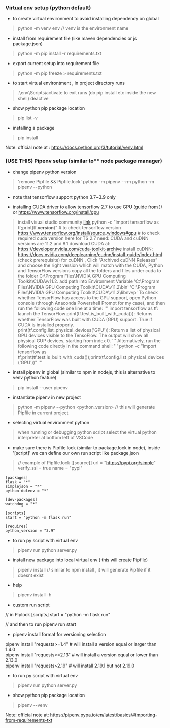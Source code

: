 ### Virtual env setup (python default)
- to create virtual environment to avoid installing dependency on global
> python -m venv env // venv is the environment name

- install from requirement file (like maven dependencies or js package.json)
> python -m pip install -r requirements.txt

- export current setup into requirement file
> python -m pip freeze > requirements.txt

- to start virtual environtment , in project directory runs
> .\env\Scripts\activate
  to exit runs (do pip install etc inside the new shell)
> deactive 

- show python pip package location
> pip list -v

- installing a package
> pip install <package>

Note: official note at : https://docs.python.org/3/tutorial/venv.html


 ### (USE THIS) Pipenv setup (similar to** node package manager)
 - change pipenv python version
 > 'remove Pipfile && Pipfile.lock'
 > python -m pipenv --rm
 > python -m pipenv --python <version>

 - note that tensorflow support python 3.7~3.9 only

- installing CUDA driver to allow tensorflow 2.7 to use GPU (guide [from](http://www.mysmu.edu/faculty/jwwang/post/install-gpu-support-to-tensoflow-on-windows/) )/ or https://www.tensorflow.org/install/gpu
> install visual studio community [link](https://visualstudio.microsoft.com/thank-you-downloading-visual-studio/?sku=community&rel=17)
> python -c "import tensorflow as tf;print(tf.__version__)" # to check tensorflow version
> https://www.tensorflow.org/install/source_windows#gpu # to check required cuda version here
> for TS 2.7 need:  CUDA and cuDNN versions are 11.2 and 8.1
> download CUDA at: https://developer.nvidia.com/cuda-toolkit-archive
> install cuDNN: https://docs.nvidia.com/deeplearning/cudnn/install-guide/index.html (check prerequisite)
> for cuDNN , Click “Archived cuDNN Releases” and choose the right version which will match with the CUDA, Python and TensorFlow versions
> copy all the folders and files under cuda to the folder C:\Program Files\NVIDIA GPU Computing Toolkit\CUDA\v11.2.
> add path into Environment Variable 'C:\Program Files\NVIDIA GPU Computing Toolkit\CUDA\v11.2\bin' 'C:\Program Files\NVIDIA GPU Computing Toolkit\CUDA\v11.2\libnvvp'
> To check whether TensorFlow has access to the GPU support, open Python console (through Anaconda Powershell Prompt for my case), and then run the following code one line at a time:
'''
import tensorflow as tf: launch the TensorFlow
print(tf.test.is_built_with_cuda()): Returns whether TensorFlow was built with CUDA (GPU) support. True if CUDA is installed properly.
print(tf.config.list_physical_devices('GPU')): Return a list of physical GPU devices visible to the TensoFlow. The output will show all physical GUP devices, starting from index 0.
'''
> Alternatively, run the following code directly in the command shell:
'''
python -c "import tensorflow as tf;print(tf.test.is_built_with_cuda());print(tf.config.list_physical_devices('GPU'))"
'''

 - install pipenv in global (similar to npm in nodejs, this is alternative to venv python feature)
> pip install --user pipenv

- instantiate pipenv in new project
> python -m pipenv --python <python_version> // this will generate Pipfile in current project
- selecting virtual environment python
> when running or debugging python script select the virtual python interpreter at bottom left of VSCode

- make sure there is Pipfile.lock (similar to package.lock in node),
  inside '[script]' we can define our own run script like package.json
> // example of Pipfile.lock
    [[source]]
    url = "https://pypi.org/simple"
    verify_ssl = true
    name = "pypi"
    
    [packages]
    flask = "*"
    simplejson = "*"
    python-dotenv = "*"
    
    [dev-packages]
    watchdog = "*"
    
    [scripts]
    start = "python -m flask run"
    
    [requires]
    python_version = "3.9"

- to run py script with virtual env
> pipenv run python server.py

- install new package into local virtual env ( this will create Pipfile)
> pipenv install <package> // similar to npm install , it will generate Pipfile if it doesnt exist

- help
> pipenv install -h

- custom run script
> 
 // in Piplock
[scripts]
start = "python -m flask run"

// and then to run
pipenv run start

- pipenv install format for versioning selection
>
 pipenv install "requests>=1.4"   # will install a version equal or larger than 1.4.0 <br/>
 pipenv install "requests<=2.13"  # will install a version equal or lower than 2.13.0 <br/>
 pipenv install "requests>2.19"   # will install 2.19.1 but not 2.19.0 <br/>

- to run py script with virtual env
> pipenv run python server.py

- show python pip package location
 > pipenv --venv

 Note: official note at: https://pipenv.pypa.io/en/latest/basics/#importing-from-requirements-txt
